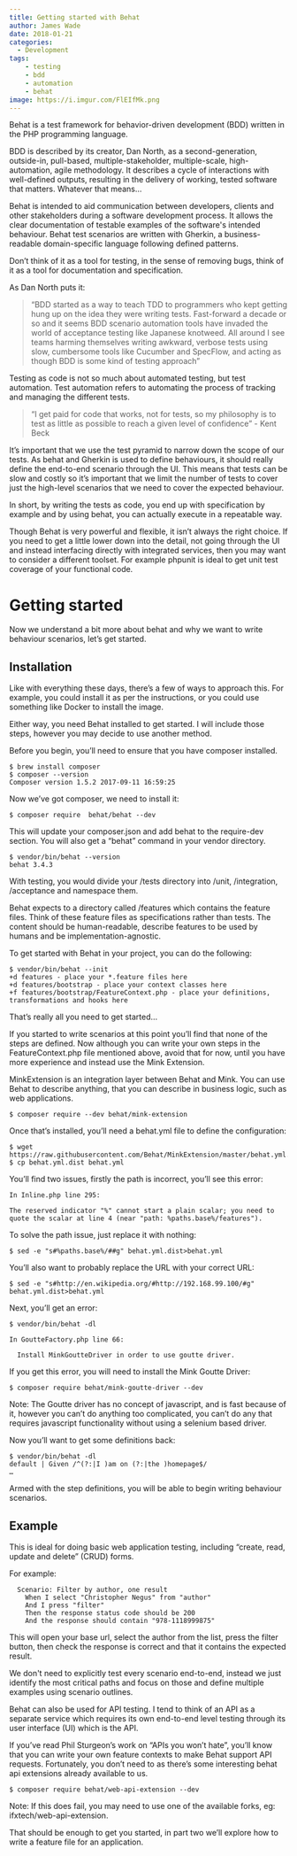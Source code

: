 ```yaml
---
title: Getting started with Behat
author: James Wade
date: 2018-01-21
categories:
  - Development
tags:
    - testing
    - bdd
    - automation
    - behat
image: https://i.imgur.com/FlEIfMk.png
---
```


Behat is a test framework for behavior-driven development (BDD) written in the PHP programming language.

BDD is described by its creator, Dan North, as a second-generation, outside-in, pull-based, multiple-stakeholder, multiple-scale, high-automation, agile methodology. It describes a cycle of interactions with well-defined outputs, resulting in the delivery of working, tested software that matters. Whatever that means…

Behat is intended to aid communication between developers, clients and other stakeholders during a software development process. It allows the clear documentation of testable examples of the software's intended behaviour. Behat test scenarios are written with Gherkin, a business-readable domain-specific language following defined patterns.

Don’t think of it as a tool for testing, in the sense of removing bugs, think of it as a tool for documentation and specification.

<!--more-->

As Dan North puts it:
> “BDD started as a way to teach TDD to programmers who kept getting hung up on the idea they were writing tests. Fast-forward a decade or so and it seems BDD scenario automation tools have invaded the world of acceptance testing like Japanese knotweed. All around I see teams harming themselves writing awkward, verbose tests using slow, cumbersome tools like Cucumber and SpecFlow, and acting as though BDD is some kind of testing approach”

Testing as code is not so much about automated testing, but test automation. Test automation refers to automating the process of tracking and managing the different tests.

> “I get paid for code that works, not for tests, so my philosophy is to test as little as possible to reach a given level of confidence” - Kent Beck

It’s important that we use the test pyramid to narrow down the scope of our tests. As behat and Gherkin is used to define behaviours, it should really define the end-to-end scenario through the UI. This means that tests can be slow and costly so it’s important that we limit the number of tests to cover just the high-level scenarios that we need to cover the expected behaviour.

In short, by writing the tests as code, you end up with specification by example and by using behat, you can actually execute in a repeatable way.

Though Behat is very powerful and flexible, it isn’t always the right choice. If you need to get a little lower down into the detail, not going through the UI and instead interfacing directly with integrated services, then you may want to consider a different toolset. For example phpunit is ideal to get unit test coverage of your functional code.

# Getting started

Now we understand a bit more about behat and why we want to write behaviour scenarios, let’s get started.

## Installation

Like with everything these days, there’s a few of ways to approach this. For example, you could install it as per the instructions, or you could use something like Docker to install the image.

Either way, you need Behat installed to get started. I will include those steps, however you may decide to use another method.

Before you begin, you’ll need to ensure that you have composer installed.

    $ brew install composer
    $ composer --version
    Composer version 1.5.2 2017-09-11 16:59:25

Now we’ve got composer, we need to install it:

	$ composer require  behat/behat --dev

This will update your composer.json and add behat to the require-dev section. You will also get a “behat” command in your vendor directory.

    $ vendor/bin/behat --version
    behat 3.4.3

With testing, you would divide your /tests directory into /unit, /integration, /acceptance and namespace them.

Behat expects to a directory called /features which contains the feature files. Think of these feature files as specifications rather than tests. The content should be human-readable, describe features to be used by humans and be implementation-agnostic.

To get started with Behat in your project, you can do the following:

    $ vendor/bin/behat --init
    +d features - place your *.feature files here
    +d features/bootstrap - place your context classes here
    +f features/bootstrap/FeatureContext.php - place your definitions, transformations and hooks here

That’s really all you need to get started…

If you started to write scenarios at this point you’ll find that none of the steps are defined. Now although you can write your own steps in the FeatureContext.php file mentioned above, avoid that for now, until you have more experience and instead use the Mink Extension.

MinkExtension is an integration layer between Behat and Mink. You can use Behat to describe anything, that you can describe in business logic, such as web applications.

    $ composer require --dev behat/mink-extension

Once that’s installed, you’ll need a behat.yml file to define the configuration:

    $ wget https://raw.githubusercontent.com/Behat/MinkExtension/master/behat.yml.dist
    $ cp behat.yml.dist behat.yml

You’ll find two issues, firstly the path is incorrect, you’ll see this error:

    In Inline.php line 295:
                                                                                                                                            
    The reserved indicator "%" cannot start a plain scalar; you need to quote the scalar at line 4 (near "path: %paths.base%/features").

To solve the path issue, just replace it with nothing:

    $ sed -e "s#%paths.base%/##g" behat.yml.dist>behat.yml

You’ll also want to probably replace the URL with your correct URL:

    $ sed -e "s#http://en.wikipedia.org/#http://192.168.99.100/#g" behat.yml.dist>behat.yml

Next, you’ll get an error:

    $ vendor/bin/behat -dl

    In GoutteFactory.php line 66:
                                                           
      Install MinkGoutteDriver in order to use goutte driver.

If you get this error, you will need to install the Mink Goutte Driver:

    $ composer require behat/mink-goutte-driver --dev

Note: The Goutte driver has no concept of javascript, and is fast because of it, however you can’t do anything too complicated, you can’t do any that requires javascript functionality without using a selenium based driver.

Now you’ll want to get some definitions back:

    $ vendor/bin/behat -dl
    default | Given /^(?:|I )am on (?:|the )homepage$/
    …

Armed with the step definitions, you will be able to begin writing behaviour scenarios.

## Example

This is ideal for doing basic web application testing, including “create, read, update and delete” (CRUD) forms.

For example:

      Scenario: Filter by author, one result
        When I select "Christopher Negus" from "author"
        And I press "filter"
        Then the response status code should be 200
        And the response should contain "978-1118999875"

This will open your base url, select the author from the list, press the filter button, then check the response is correct and that it contains the expected result.

We don't need to explicitly test every scenario end-to-end, instead we just identify the most critical paths and focus on those and define multiple examples using scenario outlines.

Behat can also be used for API testing. I tend to think of an API as a separate service which requires its own end-to-end level testing through its user interface (UI) which is the API.

If you’ve read Phil Sturgeon’s work on “APIs you won’t hate”, you’ll know that you can write  your own feature contexts to make Behat support API requests. Fortunately, you don’t need to as there’s some interesting behat api extensions already available to us.

    $ composer require behat/web-api-extension --dev

Note: If this does fail, you may need to use one of the available forks, eg: ifxtech/web-api-extension.

That should be enough to get you started, in part two we’ll explore how to write a feature file for an application.
